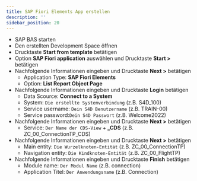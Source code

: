 ```yaml
---
title: SAP Fiori Elements App erstellen
description: ''
sidebar_position: 20
---
```


- SAP BAS starten
- Den erstellten Development Space öffnen
- Drucktaste **Start from template** betätigen
- Option **SAP Fiori application** auswählen und Drucktaste **Start >** betätigen
- Nachfolgende Informationen eingeben und Drucktaste **Next >** betätigen
    - Application Type: **SAP Fiori Elements**
    - Option: **List Report Object Page**
- Nachfolgende Informationen eingeben und Drucktaste **Login** betätigen
    - Data Scource: **Connect to a System**
    - System: `Die erstellte Systemverbindung` (z.B. S4D_100)
    - Service username: `Dein S4D Benutzername` (z.B. TRAIN-00)
    - Service password:`Dein S4D Passwort` (z.B. Welcome2022)
- Nachfolgende Informationen eingeben und Drucktaste **Next >** betätigen
    - Service: `Der Name der CDS-View` + **_CDS** (z.B. ZC_00_ConnectionTP_CDS)
- Nachfolgende Informationen eingeben und Drucktaste **Next >** betätigen
    - Main entity: `Die Wurzelknoten-Entität` (z.B. ZC_00_ConnectionTP)
    - Navigation entity: `Die Kindknoten-Entität` (z.B. ZC_00_FlightTP)
- Nachfolgende Informationen eingeben und Drucktaste **Finish** betätigen
    - Module name: `Der Modul Name` (z.B. connection)
    - Application Titel: `Der Anwendungsname` (z.B. Connection)